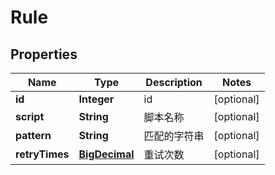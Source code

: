 
# Rule

## Properties
Name | Type | Description | Notes
------------ | ------------- | ------------- | -------------
**id** | **Integer** | id |  [optional]
**script** | **String** | 脚本名称 |  [optional]
**pattern** | **String** | 匹配的字符串 |  [optional]
**retryTimes** | [**BigDecimal**](BigDecimal.md) | 重试次数 |  [optional]



